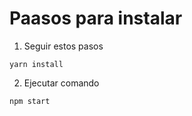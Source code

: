 # Paasos para instalar
1. Seguir estos pasos

```
yarn install
```

2. Ejecutar comando

```
npm start
```
